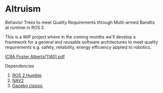 # Altruism
Behavior Trees to meet Quality Requirements through Multi-armed Bandits at runtime in ROS 2.

This is a WIP project where in the coming months we'll develop a framework for a general and reusable software architectures to meet quality requirements e.g. safety, reliability, energy efficiency applied to robotics. 

[ICRA Poster Alberts[1140].pdf](https://github.com/EGAlberts/altruism/files/11591028/ICRA.Poster.Alberts.1140.pdf)

Dependencies 
1. [ROS 2 Humble](https://docs.ros.org/en/humble/Installation.html)
2. [NAV2](https://navigation.ros.org/getting_started/index.html#installation)
3. [Gazebo classic](http://classic.gazebosim.org/)

